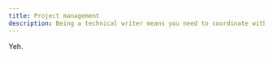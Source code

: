 ```yaml
---
title: Project management
description: Being a technical writer means you need to coordinate with a bunch of people from many parts of the business.
---
```


Yeh.

